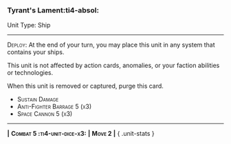 ### **Tyrant's Lament**:ti4-absol:

Unit Type: Ship

---

<span style="font-variant:small-caps;">Deploy</span>: At the end of your turn, you may place this unit in any system that contains your ships.

This unit is not affected by action cards, anomalies, or your faction abilities or technologies.

When this unit is removed or captured, purge this card.

* <span style="font-variant:small-caps;">Sustain Damage</span> 
* <span style="font-variant:small-caps;">Anti-Fighter Barrage 5 (x3)</span> 
* <span style="font-variant:small-caps;">Space Cannon 5 (x3)</span> 

---

__|__ <span style="font-variant:small-caps;white-space: nowrap;">**Combat 5 :ti4-unit-dice-x3:**</span> __|__ <span style="font-variant:small-caps;white-space: nowrap;">**Move 2**</span> __|__
{ .unit-stats }
